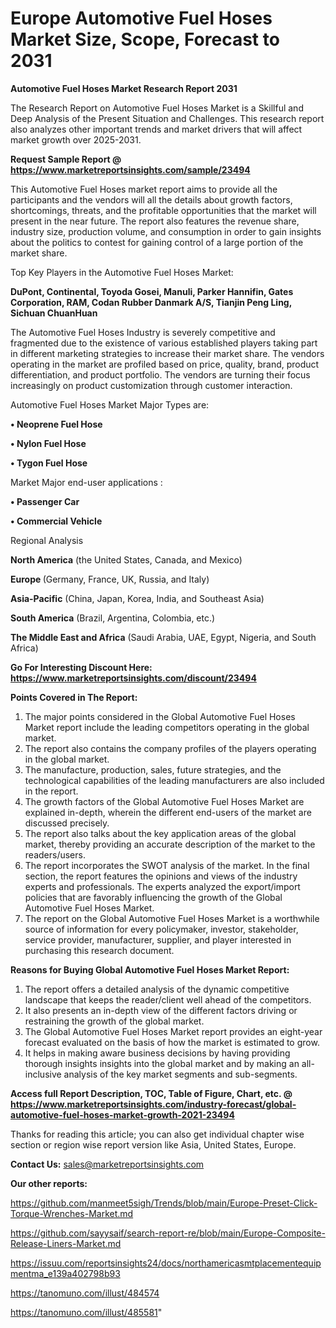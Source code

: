 # Europe Automotive Fuel Hoses Market Size, Scope, Forecast to 2031

<strong>Automotive Fuel Hoses Market Research Report 2031</strong>

The Research Report on Automotive Fuel Hoses Market is a Skillful and Deep Analysis of the Present Situation and Challenges. This research report also analyzes other important trends and market drivers that will affect market growth over 2025-2031.

<strong>Request Sample Report @ <a href=https://www.marketreportsinsights.com/sample/23494>https://www.marketreportsinsights.com/sample/23494</a></strong>

This Automotive Fuel Hoses market report aims to provide all the participants and the vendors will all the details about growth factors, shortcomings, threats, and the profitable opportunities that the market will present in the near future. The report also features the revenue share, industry size, production volume, and consumption in order to gain insights about the politics to contest for gaining control of a large portion of the market share.

Top Key Players in the Automotive Fuel Hoses Market:

<strong>DuPont, Continental, Toyoda Gosei, Manuli, Parker Hannifin, Gates Corporation, RAM, Codan Rubber Danmark A/S, Tianjin Peng Ling, Sichuan ChuanHuan</strong>

The Automotive Fuel Hoses Industry is severely competitive and fragmented due to the existence of various established players taking part in different marketing strategies to increase their market share. The vendors operating in the market are profiled based on price, quality, brand, product differentiation, and product portfolio. The vendors are turning their focus increasingly on product customization through customer interaction.

Automotive Fuel Hoses Market Major Types are:

<strong>• Neoprene Fuel Hose

• Nylon Fuel Hose

• Tygon Fuel Hose</strong>

Market Major end-user applications :

<strong>• Passenger Car

• Commercial Vehicle</strong>

Regional Analysis

</u><strong><b>North America</b></strong> (the United States, Canada, and Mexico)

<strong><b>Europe </b></strong>(Germany, France, UK, Russia, and Italy)

<strong><b>Asia-Pacific</b></strong> (China, Japan, Korea, India, and Southeast Asia)

<strong><b>South America</b></strong> (Brazil, Argentina, Colombia, etc.)

<strong><b>The Middle East and Africa</b></strong> (Saudi Arabia, UAE, Egypt, Nigeria, and South Africa)

<strong>Go For Interesting Discount Here: <a href=https://www.marketreportsinsights.com/discount/23494>https://www.marketreportsinsights.com/discount/23494</a></strong>

<strong>Points Covered in The Report:</strong>
<ol>
  <li>The major points considered in the Global Automotive Fuel Hoses Market report include the leading competitors operating in the global market.</li>
  <li>The report also contains the company profiles of the players operating in the global market.</li>
  <li>The manufacture, production, sales, future strategies, and the technological capabilities of the leading manufacturers are also included in the report.</li>
  <li>The growth factors of the Global Automotive Fuel Hoses Market are explained in-depth, wherein the different end-users of the market are discussed precisely.</li>
  <li>The report also talks about the key application areas of the global market, thereby providing an accurate description of the market to the readers/users.</li>
  <li>The report incorporates the SWOT analysis of the market. In the final section, the report features the opinions and views of the industry experts and professionals. The experts analyzed the export/import policies that are favorably influencing the growth of the Global Automotive Fuel Hoses Market.</li>
  <li>The report on the Global Automotive Fuel Hoses Market is a worthwhile source of information for every policymaker, investor, stakeholder, service provider, manufacturer, supplier, and player interested in purchasing this research document.</li>
</ol>
<strong>Reasons for Buying Global Automotive Fuel Hoses Market Report:</strong>

<ol>
  <li>The report offers a detailed analysis of the dynamic competitive landscape that keeps the reader/client well ahead of the competitors.</li>
  <li>It also presents an in-depth view of the different factors driving or restraining the growth of the global market.</li>
  <li>The Global Automotive Fuel Hoses Market report provides an eight-year forecast evaluated on the basis of how the market is estimated to grow.</li>
  <li>It helps in making aware business decisions by having providing thorough insights insights into the global market and by making an all-inclusive analysis of the key market segments and sub-segments.</li>
</ol>
<strong>Access full Report Description, TOC, Table of Figure, Chart, etc. @ <a href=https://www.marketreportsinsights.com/industry-forecast/global-automotive-fuel-hoses-market-growth-2021-23494>https://www.marketreportsinsights.com/industry-forecast/global-automotive-fuel-hoses-market-growth-2021-23494</a></strong>


Thanks for reading this article; you can also get individual chapter wise section or region wise report version like Asia, United States, Europe.

<strong>Contact Us:</strong>
sales@marketreportsinsights.com

<strong>Our other reports:</strong>

<a href=https://github.com/manmeet5sigh/Trends/blob/main/Europe-Preset-Click-Torque-Wrenches-Market.md>https://github.com/manmeet5sigh/Trends/blob/main/Europe-Preset-Click-Torque-Wrenches-Market.md</a>

<a href=https://github.com/sayysaif/search-report-re/blob/main/Europe-Composite-Release-Liners-Market.md>https://github.com/sayysaif/search-report-re/blob/main/Europe-Composite-Release-Liners-Market.md</a>

<a href=https://issuu.com/reportsinsights24/docs/northamericasmtplacementequipmentma_e139a402798b93>https://issuu.com/reportsinsights24/docs/northamericasmtplacementequipmentma_e139a402798b93</a>

<a href=https://tanomuno.com/illust/484574>https://tanomuno.com/illust/484574</a>

<a href=https://tanomuno.com/illust/485581>https://tanomuno.com/illust/485581</a>"
